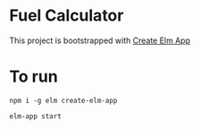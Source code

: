 # Fuel Calculator

This project is bootstrapped with [Create Elm App](https://github.com/halfzebra/create-elm-app)


# To run

```npm i -g elm create-elm-app```

```elm-app start```
